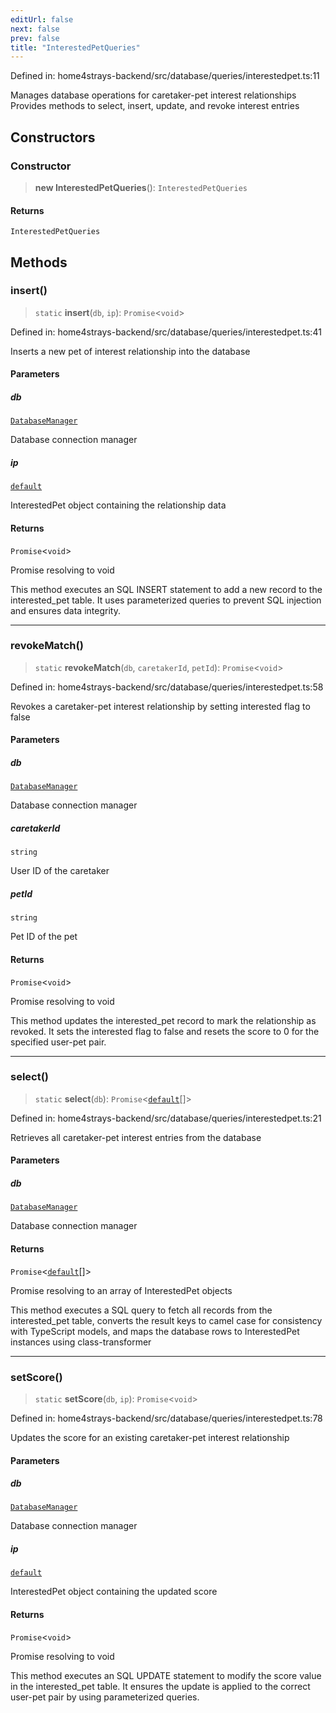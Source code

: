 ```yaml
---
editUrl: false
next: false
prev: false
title: "InterestedPetQueries"
---
```


Defined in: home4strays-backend/src/database/queries/interestedpet.ts:11

Manages database operations for caretaker-pet interest relationships
Provides methods to select, insert, update, and revoke interest entries

## Constructors

### Constructor

> **new InterestedPetQueries**(): `InterestedPetQueries`

#### Returns

`InterestedPetQueries`

## Methods

### insert()

> `static` **insert**(`db`, `ip`): `Promise`\<`void`\>

Defined in: home4strays-backend/src/database/queries/interestedpet.ts:41

Inserts a new pet of interest relationship into the database

#### Parameters

##### db

[`DatabaseManager`](/docs/code/backend/database/db/classes/databasemanager/)

Database connection manager

##### ip

[`default`](/docs/code/backend/models/db-models/interestedpet/classes/default/)

InterestedPet object containing the relationship data

#### Returns

`Promise`\<`void`\>

Promise resolving to void

This method executes an SQL INSERT statement to add a new record to the interested_pet table.
It uses parameterized queries to prevent SQL injection and ensures data integrity.

***

### revokeMatch()

> `static` **revokeMatch**(`db`, `caretakerId`, `petId`): `Promise`\<`void`\>

Defined in: home4strays-backend/src/database/queries/interestedpet.ts:58

Revokes a caretaker-pet interest relationship by setting interested flag to false

#### Parameters

##### db

[`DatabaseManager`](/docs/code/backend/database/db/classes/databasemanager/)

Database connection manager

##### caretakerId

`string`

User ID of the caretaker

##### petId

`string`

Pet ID of the pet

#### Returns

`Promise`\<`void`\>

Promise resolving to void

This method updates the interested_pet record to mark the relationship as revoked.
It sets the interested flag to false and resets the score to 0 for the specified user-pet pair.

***

### select()

> `static` **select**(`db`): `Promise`\<[`default`](/docs/code/backend/models/db-models/interestedpet/classes/default/)[]\>

Defined in: home4strays-backend/src/database/queries/interestedpet.ts:21

Retrieves all caretaker-pet interest entries from the database

#### Parameters

##### db

[`DatabaseManager`](/docs/code/backend/database/db/classes/databasemanager/)

Database connection manager

#### Returns

`Promise`\<[`default`](/docs/code/backend/models/db-models/interestedpet/classes/default/)[]\>

Promise resolving to an array of InterestedPet objects

This method executes a SQL query to fetch all records from the interested_pet table,
converts the result keys to camel case for consistency with TypeScript models,
and maps the database rows to InterestedPet instances using class-transformer

***

### setScore()

> `static` **setScore**(`db`, `ip`): `Promise`\<`void`\>

Defined in: home4strays-backend/src/database/queries/interestedpet.ts:78

Updates the score for an existing caretaker-pet interest relationship

#### Parameters

##### db

[`DatabaseManager`](/docs/code/backend/database/db/classes/databasemanager/)

Database connection manager

##### ip

[`default`](/docs/code/backend/models/db-models/interestedpet/classes/default/)

InterestedPet object containing the updated score

#### Returns

`Promise`\<`void`\>

Promise resolving to void

This method executes an SQL UPDATE statement to modify the score value in the interested_pet table.
It ensures the update is applied to the correct user-pet pair by using parameterized queries.
